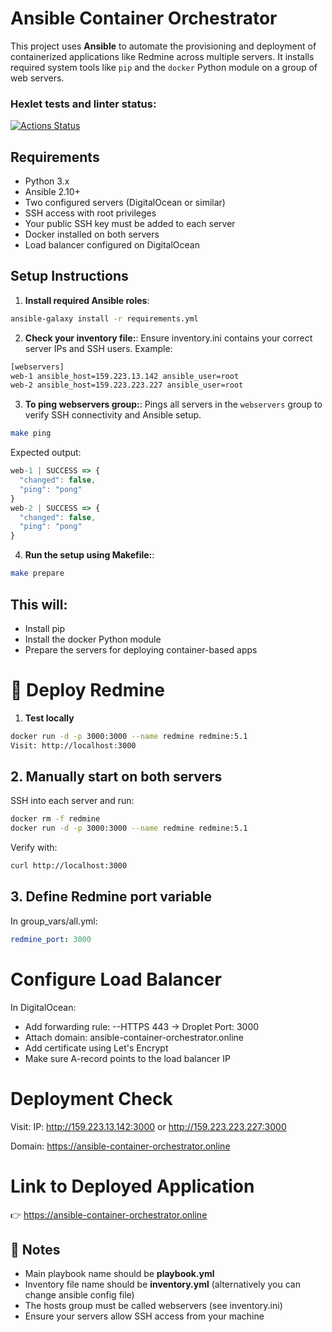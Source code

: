 # Ansible Container Orchestrator

This project uses **Ansible** to automate the provisioning and deployment of containerized applications like Redmine across multiple servers. It installs required system tools like `pip` and the `docker` Python module on a group of web servers.

### Hexlet tests and linter status:
[![Actions Status](https://github.com/Zyabridos/devops-for-programmers-project-76/actions/workflows/hexlet-check.yml/badge.svg)](https://github.com/Zyabridos/devops-for-programmers-project-76/actions)

## Requirements
- Python 3.x
- Ansible 2.10+
- Two configured servers (DigitalOcean or similar)
- SSH access with root privileges
- Your public SSH key must be added to each server
- Docker installed on both servers
- Load balancer configured on DigitalOcean

## Setup Instructions

1. **Install required Ansible roles**:

```bash
ansible-galaxy install -r requirements.yml
```

2. **Check your inventory file:**:
Ensure inventory.ini contains your correct server IPs and SSH users.
Example:
```bash
[webservers]
web-1 ansible_host=159.223.13.142 ansible_user=root
web-2 ansible_host=159.223.223.227 ansible_user=root
```

3. **To ping webservers group:**:
Pings all servers in the `webservers` group to verify SSH connectivity and Ansible setup.

```bash
make ping
```
Expected output:

```js
web-1 | SUCCESS => {
  "changed": false,
  "ping": "pong"
}
web-2 | SUCCESS => {
  "changed": false,
  "ping": "pong"
}
```

4. **Run the setup using Makefile:**:
```bash
make prepare
```

## This will:
- Install pip
- Install the docker Python module
- Prepare the servers for deploying container-based apps

# 🐳 Deploy Redmine
1. **Test locally**
```bash
docker run -d -p 3000:3000 --name redmine redmine:5.1
Visit: http://localhost:3000
```

## 2. Manually start on both servers
SSH into each server and run:

```bash
docker rm -f redmine
docker run -d -p 3000:3000 --name redmine redmine:5.1
```

Verify with:
```bash
curl http://localhost:3000
```

## 3. Define Redmine port variable
In group_vars/all.yml:
```yaml
redmine_port: 3000
```
# Configure Load Balancer
In DigitalOcean:

- Add forwarding rule:
--HTTPS 443 → Droplet Port: 3000
- Attach domain: ansible-container-orchestrator.online
- Add certificate using Let's Encrypt
- Make sure A-record points to the load balancer IP

# Deployment Check
Visit:
IP: http://159.223.13.142:3000 or http://159.223.223.227:3000

Domain: https://ansible-container-orchestrator.online

# Link to Deployed Application
👉 https://ansible-container-orchestrator.online

## 📌 Notes
- Main playbook name should be **playbook.yml**
- Inventory file name should be **inventory.yml** (alternatively you can change ansible config file)
- The hosts group must be called webservers (see inventory.ini)
- Ensure your servers allow SSH access from your machine
